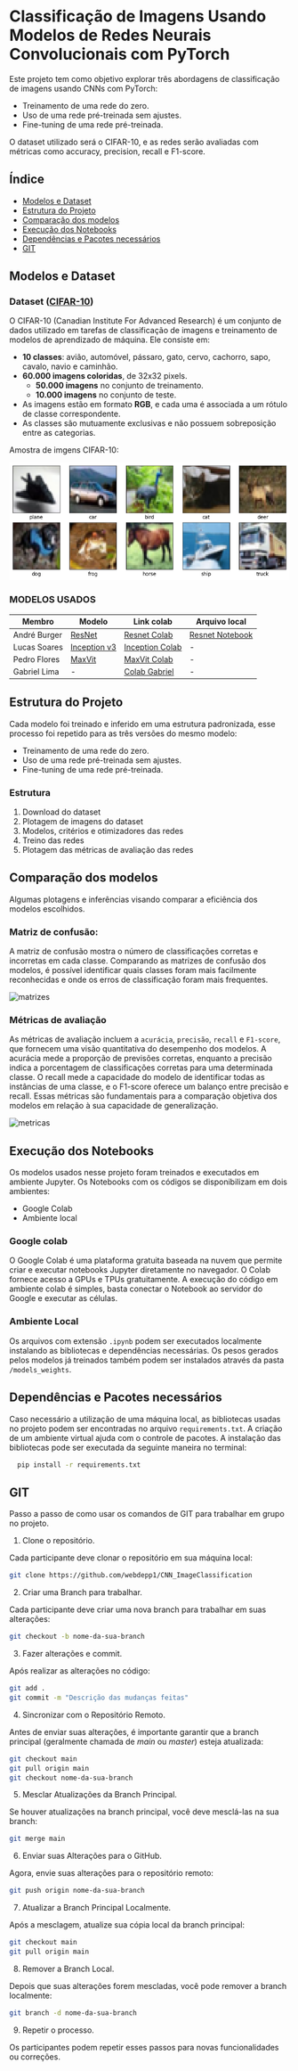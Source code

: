# Classificação de Imagens Usando Modelos de Redes Neurais Convolucionais com PyTorch

Este projeto tem como objetivo explorar três abordagens de classificação de imagens usando CNNs com PyTorch: 

  - Treinamento de uma rede do zero.
  - Uso de uma rede pré-treinada sem ajustes.
  - Fine-tuning de uma rede pré-treinada.
    
O dataset utilizado será o CIFAR-10, e as redes serão avaliadas com métricas como accuracy, precision, recall e F1-score.

## Índice
- [Modelos e Dataset](#modelos-e-dataset)
- [Estrutura do Projeto](#estrutura-do-projeto)
- [Comparação dos modelos](#comparação-dos-modelos)
- [Execução dos Notebooks](#execução-dos-notebooks)
- [Dependências e Pacotes necessários](#dependências-e-pacotes-necessários)
- [GIT](#GIT)

## Modelos e Dataset

### Dataset (**[CIFAR-10](https://pytorch.org/vision/stable/generated/torchvision.datasets.CIFAR10.html)**)
O CIFAR-10 (Canadian Institute For Advanced Research) é um conjunto de dados utilizado em tarefas de classificação de imagens e treinamento de modelos de aprendizado de máquina. Ele consiste em:

- **10 classes**: avião, automóvel, pássaro, gato, cervo, cachorro, sapo, cavalo, navio e caminhão.
- **60.000 imagens coloridas**, de 32x32 pixels.
  - **50.000 imagens** no conjunto de treinamento.
  - **10.000 imagens** no conjunto de teste.
- As imagens estão em formato **RGB**, e cada uma é associada a um rótulo de classe correspondente.
- As classes são mutuamente exclusivas e não possuem sobreposição entre as categorias.

Amostra de imgens CIFAR-10:

![classes](images/cifar10_classes.png)


### MODELOS USADOS

| Membro       | Modelo       | Link colab   | Arquivo local |
|--------------|--------------|--------------|--------------|
| André Burger | [ResNet](https://arxiv.org/pdf/1512.03385) | [Resnet Colab](https://colab.research.google.com/drive/1M1eeeHHmgKFrja_KyUTXdi-3_GwbaN3_?authuser=2#scrollTo=GWOqLiH6hAwA)| [Resnet Notebook](notebooks/Andre_CNN_ImageClassification.ipynb) |
| Lucas Soares | [Inception v3](https://arxiv.org/pdf/1512.00567) | [Inception Colab](https://colab.research.google.com/drive/1hktJRINsbrDC2DUcVl4zQ8c4iNNBvc9x?authuser=1) | - |
| Pedro Flores | [MaxVit](https://arxiv.org/pdf/2204.01697) | [MaxVit Colab](https://colab.research.google.com/drive/1Yfw5a8teZmHW33w4MfSsCCUnkSreMIMX?usp=sharing) | - |
| Gabriel Lima | -  |[Colab Gabriel](https://colab.research.google.com/drive/1yBd8qwiUUfrVTdbNP-KAshr7AqPDctiI#scrollTo=5lFL0Xxs1JrK) | - | 

## Estrutura do Projeto
Cada modelo foi treinado e inferido em uma estrutura padronizada, esse processo foi repetido para as três versões do mesmo modelo:
  - Treinamento de uma rede do zero.
  - Uso de uma rede pré-treinada sem ajustes.
  - Fine-tuning de uma rede pré-treinada.

### Estrutura
1. Download do dataset
2. Plotagem de imagens do dataset
3. Modelos, critérios e otimizadores das redes
4. Treino das redes
5. Plotagem das métricas de avaliação das redes

## Comparação dos modelos
Algumas plotagens e inferências visando comparar a eficiência dos modelos escolhidos.

### **Matriz de confusão:**
A matriz de confusão mostra o número de classificações corretas e incorretas em cada classe. Comparando as matrizes de confusão dos modelos, é possível identificar quais classes foram mais facilmente reconhecidas e onde os erros de classificação foram mais frequentes.

![matrizes]()

### **Métricas de avaliação**
As métricas de avaliação incluem a `acurácia`, `precisão`, `recall` e `F1-score`, que fornecem uma visão quantitativa do desempenho dos modelos. A acurácia mede a proporção de previsões corretas, enquanto a precisão indica a porcentagem de classificações corretas para uma determinada classe. O recall mede a capacidade do modelo de identificar todas as instâncias de uma classe, e o F1-score oferece um balanço entre precisão e recall. Essas métricas são fundamentais para a comparação objetiva dos modelos em relação à sua capacidade de generalização.

![metricas]()

## Execução dos Notebooks
Os modelos usados nesse projeto foram treinados e executados em ambiente Jupyter. Os Notebooks com os códigos se disponibilizam em dois ambientes:
- Google Colab
- Ambiente local

### Google colab
O Google Colab é uma plataforma gratuita baseada na nuvem que permite criar e executar notebooks Jupyter diretamente no navegador. O Colab fornece acesso a GPUs e TPUs gratuitamente.
A execução do código em ambiente colab é simples, basta conectar o Notebook ao servidor do Google e executar as células.

### Ambiente Local
Os arquivos com extensão `.ipynb` podem ser executados localmente instalando as bibliotecas e dependências necessárias. Os pesos gerados pelos modelos já treinados também podem ser instalados através da pasta `/models_weights`.


## Dependências e Pacotes necessários

Caso necessário a utilização de uma máquina local, as bibliotecas usadas no projeto podem ser encontradas no arquivo `requirements.txt`. A criação de um ambiente virtual ajuda com o controle de pacotes.
A instalação das bibliotecas pode ser executada da seguinte maneira no terminal:

```bash
  pip install -r requirements.txt
```

## GIT
Passo a passo de como usar os comandos de GIT para trabalhar em grupo no projeto.

1. Clone o repositório.
   
Cada participante deve clonar o repositório em sua máquina local:
```bash
git clone https://github.com/webdepp1/CNN_ImageClassification
```

2. Criar uma Branch para trabalhar.

Cada participante deve criar uma nova branch para trabalhar em suas alterações:
```bash
git checkout -b nome-da-sua-branch
```

3. Fazer alterações e commit.

Após realizar as alterações no código:
```bash
git add .
git commit -m "Descrição das mudanças feitas"
```

4. Sincronizar com o Repositório Remoto.

Antes de enviar suas alterações, é importante garantir que a branch principal (geralmente chamada de *main* ou *master*) esteja atualizada:
```bash
git checkout main
git pull origin main
git checkout nome-da-sua-branch
```

5. Mesclar Atualizações da Branch Principal.

Se houver atualizações na branch principal, você deve mesclá-las na sua branch:
```bash
git merge main
```

6. Enviar suas Alterações para o GitHub.

Agora, envie suas alterações para o repositório remoto:
```bash
git push origin nome-da-sua-branch
```

7. Atualizar a Branch Principal Localmente.

Após a mesclagem, atualize sua cópia local da branch principal:
```bash
git checkout main
git pull origin main
```

8. Remover a Branch Local.

Depois que suas alterações forem mescladas, você pode remover a branch localmente:
```bash
git branch -d nome-da-sua-branch
```

9. Repetir o processo.

Os participantes podem repetir esses passos para novas funcionalidades ou correções.










